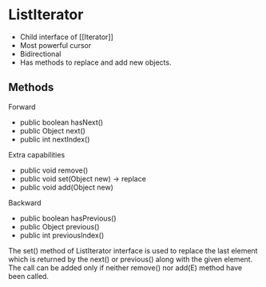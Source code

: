 # ListIterator

- Child interface of [[Iterator]]
- Most powerful cursor
- Bidirectional
- Has methods to replace and add new objects.

## Methods

Forward

- public boolean hasNext()
- public Object next()
- public int nextIndex()

Extra capabilities

- public void remove()
- public void set(Object new) → replace
- public void add(Object new)

Backward

- public boolean hasPrevious()
- public Object previous()
- public int previousIndex()

The set() method of ListIterator interface is used to replace the last element which is returned by the next() or previous() along with the given element. The call can be added only if neither remove() nor add(E) method have been called.
